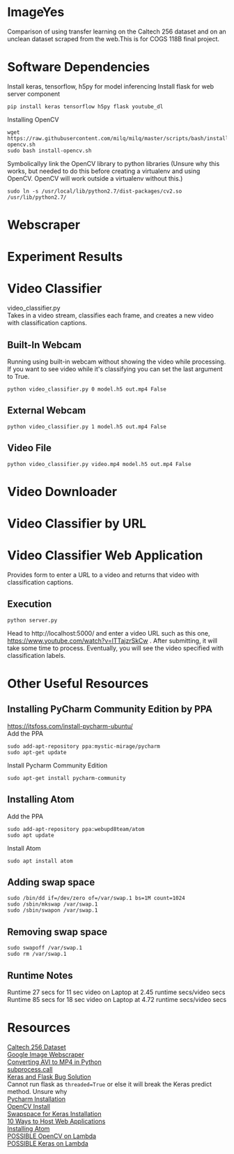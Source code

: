 # ImageYes
Comparison of using transfer learning on the Caltech 256 dataset and on an unclean dataset scraped from the web.This is for COGS 118B final project.  

# Software Dependencies
Install keras, tensorflow, h5py for model inferencing
Install flask for web server component
```
pip install keras tensorflow h5py flask youtube_dl
```
Installing OpenCV
```
wget https://raw.githubusercontent.com/milq/milq/master/scripts/bash/install-opencv.sh  
sudo bash install-opencv.sh
```
Symbolicallyy link the OpenCV library to python libraries (Unsure why this works, but needed to do this before creating a virtualenv and using OpenCV. OpenCV will work outside a virtualenv without this.)
```
sudo ln -s /usr/local/lib/python2.7/dist-packages/cv2.so  /usr/lib/python2.7/
```

# Webscraper

# Experiment Results

# Video Classifier
video_classifier.py  
Takes in a video stream, classifies each frame, and creates a new video with classification captions.
## Built-In Webcam
Running using built-in webcam without showing the video while processing. If you want to see video while it's classifying you can set the last argument to True.
```
python video_classifier.py 0 model.h5 out.mp4 False
```

## External Webcam
```
python video_classifier.py 1 model.h5 out.mp4 False
```

## Video File
```
python video_classifier.py video.mp4 model.h5 out.mp4 False
```

# Video Downloader

# Video Classifier by URL

# Video Classifier Web Application
Provides form to enter a URL to a video and returns that video with classification captions.
## Execution
```
python server.py
```
Head to http://localhost:5000/ and enter a video URL such as this one, https://www.youtube.com/watch?v=lTTajzrSkCw . After submitting, it will take some time to process. Eventually, you will see the video specified with classification labels.
# Other Useful Resources

## Installing PyCharm Community Edition by PPA
https://itsfoss.com/install-pycharm-ubuntu/  
Add the PPA
```
sudo add-apt-repository ppa:mystic-mirage/pycharm
sudo apt-get update
```
Install Pycharm Community Edition
```
sudo apt-get install pycharm-community
```

## Installing Atom
Add the PPA
```
sudo add-apt-repository ppa:webupd8team/atom
sudo apt update
```
Install Atom
```
sudo apt install atom
```

## Adding swap space
```
sudo /bin/dd if=/dev/zero of=/var/swap.1 bs=1M count=1024  
sudo /sbin/mkswap /var/swap.1  
sudo /sbin/swapon /var/swap.1  
```

## Removing swap space
```
sudo swapoff /var/swap.1
sudo rm /var/swap.1
```

## Runtime Notes
Runtime 27 secs for 11 sec video on Laptop at 2.45 runtime secs/video secs  
Runtime 85 secs for 18 sec video on Laptop at 4.72 runtime secs/video secs  

# Resources
[Caltech 256 Dataset](http://www.vision.caltech.edu/Image_Datasets/Caltech256/)  
[Google Image Webscraper](https://github.com/hardikvasa/google-images-download)  
[Converting AVI to MP4 in Python](https://stackoverflow.com/questions/22748617/python-avi-to-mp4)  
[subprocess.call](http://www.pythonforbeginners.com/os/subprocess-for-system-administrators)  
[Keras and Flask Bug Solution](https://stackoverflow.com/questions/43822458/loading-a-huge-keras-model-into-a-flask-app/47991642#47991642)  
Cannot run flask as ```threaded=True``` or else it will break the Keras predict method. Unsure why  
[Pycharm Installation](https://itsfoss.com/install-pycharm-ubuntu/)  
[OpenCV Install](http://milq.github.io/install-opencv-ubuntu-debian/)  
[Swapspace for Keras Installation](https://stackoverflow.com/questions/19595944/trouble-installing-scipy-in-virtualenv-on-a-amazon-ec2-linux-micro-instance)  
[10 Ways to Host Web Applications](https://blog.patricktriest.com/host-webapps-free/)  
[Installing Atom](http://tipsonubuntu.com/2016/08/05/install-atom-text-editor-ubuntu-16-04/)  
[POSSIBLE OpenCV on Lambda](https://github.com/aeddi/aws-lambda-python-opencv)  
[POSSIBLE Keras on Lambda](https://github.com/sunilmallya/keras-lambda)  
